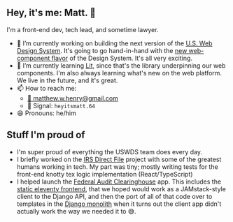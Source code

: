 ## Hey, it's me: Matt. 👋

I'm a front-end dev, tech lead, and sometime lawyer.

- 🔭 I’m currently working on building the next version of the [U.S. Web Design System](https://github.com/uswds/uswds). It's going to go hand-in-hand with the [new web-component flavor](https://github.com/uswds/uswds-elements) of the Design System. It's all very exciting.
- 🌱 I’m currently learning [Lit](https://lit.dev), since that's the library underpinning our web components. I'm also always learning what's new on the web platform. We live in the future, and it's great.
- 📫 How to reach me:
  - [📧 matthew.w.henry@gmail.com](mailto:matthew.w.henry@gmail.com)
  - 📱 Signal: `heyitsmatt.64` 
- 😄 Pronouns: he/him

## Stuff I'm proud of

- I'm super proud of everything the USWDS team does every day.
- I briefly worked on the [IRS Direct File](https://www.irs.gov/filing/irs-direct-file-for-free) project with some of the greatest humans working in tech. My part was tiny; mostly writing tests for the front-end knotty tex logic implementation (React/TypeScript)
- I helped launch the [Federal Audit Clearinghouse](https://www.fac.gov/) app. This includes the [static eleventy frontend](https://github.com/GSA-TTS/FAC-Frontend), that we hoped would work as a JAMstack-style client to the Django API, and then the port of all of that code over to templates in the [Django monolith](https://github.com/GSA-TTS/FAC) when it turns out the client app didn't actually work the way we needed it to 😅.
